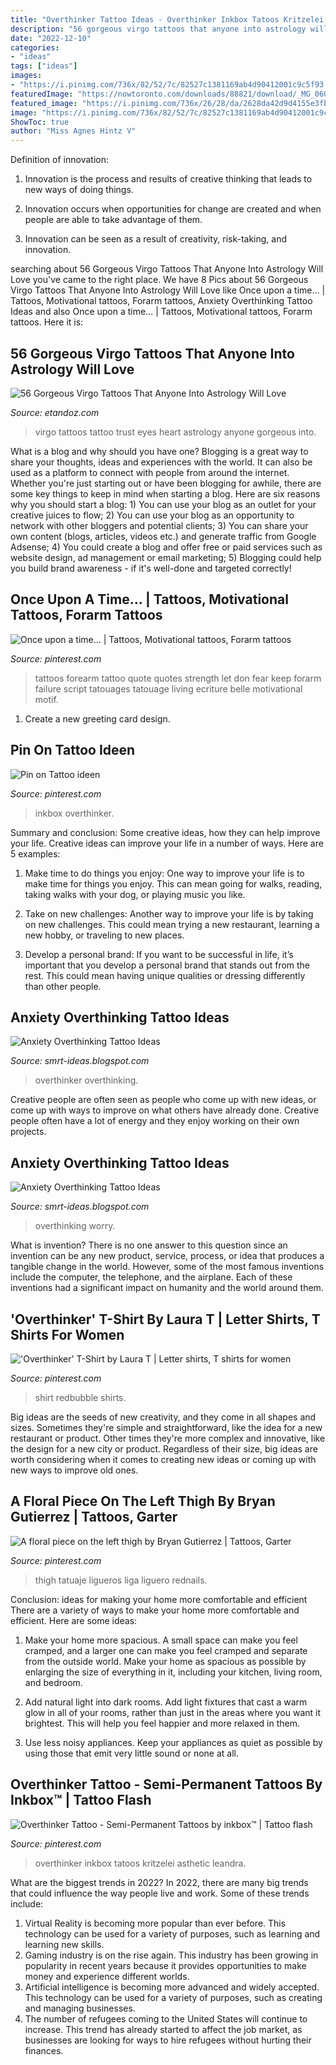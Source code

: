 ```yaml
---
title: "Overthinker Tattoo Ideas - Overthinker Inkbox Tatoos Kritzelei Asthetic Leandra"
description: "56 gorgeous virgo tattoos that anyone into astrology will love"
date: "2022-12-10"
categories:
- "ideas"
tags: ["ideas"]
images:
- "https://i.pinimg.com/736x/82/52/7c/82527c1381169ab4d90412001c9c5f93.jpg"
featuredImage: "https://nowtoronto.com/downloads/88821/download/_MG_0606.jpg?cb=d01123bbaa7f2367723d78e821480387&amp;w=640"
featured_image: "https://i.pinimg.com/736x/26/28/da/2628da42d9d4155e3fb338cb493cdc86--forearm-tattoo-quotes-script-tattoos.jpg"
image: "https://i.pinimg.com/736x/82/52/7c/82527c1381169ab4d90412001c9c5f93.jpg"
ShowToc: true
author: "Miss Agnes Hintz V"
---
```



Definition of innovation:
1. Innovation is the process and results of creative thinking that leads to new ways of doing things.
2. Innovation occurs when opportunities for change are created and when people are able to take advantage of them.

3. Innovation can be seen as a result of creativity, risk-taking, and innovation.

	

		
searching about 56 Gorgeous Virgo Tattoos That Anyone Into Astrology Will Love you've came to the right place. We have 8 Pics about 56 Gorgeous Virgo Tattoos That Anyone Into Astrology Will Love like Once upon a time... | Tattoos, Motivational tattoos, Forarm tattoos, Anxiety Overthinking Tattoo Ideas and also Once upon a time... | Tattoos, Motivational tattoos, Forarm tattoos. Here it is:
		
    
## 56 Gorgeous Virgo Tattoos That Anyone Into Astrology Will Love

<img loading=lazy src="https://www.ourmindfullife.com/wp-content/uploads/2020/06/terrygrow_Virgo-tattoos.jpg" onerror="this.onerror=null;this.src='https://tse3.mm.bing.net/th?id=OIP.2S4OdQ_xCcqno2ZzdHE_RgHaJe&amp;pid=15.1';" alt="56 Gorgeous Virgo Tattoos That Anyone Into Astrology Will Love">

_Source: etandoz.com_

>virgo tattoos tattoo trust eyes heart astrology anyone gorgeous into. 

	

What is a blog and why should you have one?
Blogging is a great way to share your thoughts, ideas and experiences with the world. It can also be used as a platform to connect with people from around the internet. Whether you're just starting out or have been blogging for awhile, there are some key things to keep in mind when starting a blog. Here are six reasons why you should start a blog: 1) You can use your blog as an outlet for your creative juices to flow; 2) You can use your blog as an opportunity to network with other bloggers and potential clients; 3) You can share your own content (blogs, articles, videos etc.) and generate traffic from Google Adsense; 4) You could create a blog and offer free or paid services such as website design, ad management or email marketing; 5) Blogging could help you build brand awareness - if it's well-done and targeted correctly!

    
## Once Upon A Time... | Tattoos, Motivational Tattoos, Forarm Tattoos

<img loading=lazy src="https://i.pinimg.com/736x/26/28/da/2628da42d9d4155e3fb338cb493cdc86--forearm-tattoo-quotes-script-tattoos.jpg" onerror="this.onerror=null;this.src='https://tse3.mm.bing.net/th?id=OIP.cmtHgnJt47sMQoJgQeHMAQHaHa&amp;pid=15.1';" alt="Once upon a time... | Tattoos, Motivational tattoos, Forarm tattoos">

_Source: pinterest.com_

>tattoos forearm tattoo quote quotes strength let don fear keep forarm failure script tatouages tatouage living ecriture belle motivational motif. 

	

1. Create a new greeting card design.

    
## Pin On Tattoo Ideen

<img loading=lazy src="https://i.pinimg.com/originals/8a/fa/d3/8afad349c0f6683ce3df8dcd9f90e825.jpg" onerror="this.onerror=null;this.src='https://tse1.mm.bing.net/th?id=OIP.wdXRTq7ambHbd7i0vqLDJQHaHa&amp;pid=15.1';" alt="Pin on Tattoo ideen">

_Source: pinterest.com_

>inkbox overthinker. 

	

Summary and conclusion: Some creative ideas, how they can help improve your life.
Creative ideas can improve your life in a number of ways. Here are 5 examples:
1. Make time to do things you enjoy: One way to improve your life is to make time for things you enjoy. This can mean going for walks, reading, taking walks with your dog, or playing music you like.

2. Take on new challenges: Another way to improve your life is by taking on new challenges. This could mean trying a new restaurant, learning a new hobby, or traveling to new places.

3. Develop a personal brand: If you want to be successful in life, it’s important that you develop a personal brand that stands out from the rest. This could mean having unique qualities or dressing differently than other people.


    
## Anxiety Overthinking Tattoo Ideas

<img loading=lazy src="https://nowtoronto.com/downloads/88821/download/_MG_0606.jpg?cb=d01123bbaa7f2367723d78e821480387&amp;w=640" onerror="this.onerror=null;this.src='https://tse4.mm.bing.net/th?id=OIP.wWm6PuaCQOIJgrjQfuNPiQHaJH&amp;pid=15.1';" alt="Anxiety Overthinking Tattoo Ideas">

_Source: smrt-ideas.blogspot.com_

>overthinker overthinking. 

	

Creative people are often seen as people who come up with new ideas, or come up with ways to improve on what others have already done. Creative people often have a lot of energy and they enjoy working on their own projects.

    
## Anxiety Overthinking Tattoo Ideas

<img loading=lazy src="https://i.etsystatic.com/5722947/r/il/c2f752/1320499813/il_570xN.1320499813_o1fo.jpg" onerror="this.onerror=null;this.src='https://tse1.mm.bing.net/th?id=OIP.i-SPW_Mp1lUKOlvymq237wHaHa&amp;pid=15.1';" alt="Anxiety Overthinking Tattoo Ideas">

_Source: smrt-ideas.blogspot.com_

>overthinking worry. 

	

What is invention?
There is no one answer to this question since an invention can be any new product, service, process, or idea that produces a tangible change in the world. However, some of the most famous inventions include the computer, the telephone, and the airplane. Each of these inventions had a significant impact on humanity and the world around them.

    
## &#039;Overthinker&#039; T-Shirt By Laura T | Letter Shirts, T Shirts For Women

<img loading=lazy src="https://i.pinimg.com/originals/51/89/d2/5189d2b47f51d066f3591a2ca8ff622d.jpg" onerror="this.onerror=null;this.src='https://tse3.mm.bing.net/th?id=OIP.twQZnYvye_eB7mlKFfkGzAAAAA&amp;pid=15.1';" alt="&#039;Overthinker&#039; T-Shirt by Laura T | Letter shirts, T shirts for women">

_Source: pinterest.com_

>shirt redbubble shirts. 

	

Big ideas are the seeds of new creativity, and they come in all shapes and sizes. Sometimes they're simple and straightforward, like the idea for a new restaurant or product. Other times they're more complex and innovative, like the design for a new city or product. Regardless of their size, big ideas are worth considering when it comes to creating new ideas or coming up with new ways to improve old ones.

    
## A Floral Piece On The Left Thigh By Bryan Gutierrez | Tattoos, Garter

<img loading=lazy src="https://i.pinimg.com/736x/82/52/7c/82527c1381169ab4d90412001c9c5f93.jpg" onerror="this.onerror=null;this.src='https://tse4.mm.bing.net/th?id=OIP.MF0gYXj9G6swHxWSGjYdAgHaHa&amp;pid=15.1';" alt="A floral piece on the left thigh by Bryan Gutierrez | Tattoos, Garter">

_Source: pinterest.com_

>thigh tatuaje ligueros liga liguero rednails. 

	

Conclusion: ideas for making your home more comfortable and efficient
There are a variety of ways to make your home more comfortable and efficient. Here are some ideas: 
1. Make your home more spacious. A small space can make you feel cramped, and a larger one can make you feel cramped and separate from the outside world. Make your home as spacious as possible by enlarging the size of everything in it, including your kitchen, living room, and bedroom.

2. Add natural light into dark rooms. Add light fixtures that cast a warm glow in all of your rooms, rather than just in the areas where you want it brightest. This will help you feel happier and more relaxed in them.

3. Use less noisy appliances. Keep your appliances as quiet as possible by using those that emit very little sound or none at all.

    
## Overthinker Tattoo - Semi-Permanent Tattoos By Inkbox™ | Tattoo Flash

<img loading=lazy src="https://i.pinimg.com/originals/1a/1f/62/1a1f6288591ff0e7f9259fc0f535d12d.jpg" onerror="this.onerror=null;this.src='https://tse2.mm.bing.net/th?id=OIP.o_JVm4bm93a9S5YeiMJiBgHaHa&amp;pid=15.1';" alt="Overthinker Tattoo - Semi-Permanent Tattoos by inkbox™ | Tattoo flash">

_Source: pinterest.com_

>overthinker inkbox tatoos kritzelei asthetic leandra. 

	

What are the biggest trends in 2022?
In 2022, there are many big trends that could influence the way people live and work. Some of these trends include: 
1) Virtual Reality is becoming more popular than ever before. This technology can be used for a variety of purposes, such as learning and learning new skills. 
2) Gaming industry is on the rise again. This industry has been growing in popularity in recent years because it provides opportunities to make money and experience different worlds. 
3) Artificial intelligence is becoming more advanced and widely accepted. This technology can be used for a variety of purposes, such as creating and managing businesses. 
4) The number of refugees coming to the United States will continue to increase. This trend has already started to affect the job market, as businesses are looking for ways to hire refugees without hurting their finances.

